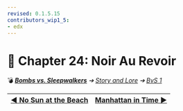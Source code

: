 ```yaml
---
revised: 0.1.5.15
contributors_wip1_5:
- edx
---
```


# 📄 Chapter 24: Noir Au Revoir

💣 ***[Bombs vs. Sleepwalkers][home]** ➔ [Story and Lore][story] ➔ [BvS 1][story_bvs1]*

| [◀️ No Sun at the Beach][prev] | [Manhattan in Time ▶️][next] |
| --: | :-- |

[home]: /README.md
[prev]: /story/bvs1/23_no_sun_at_the_beach.md
[next]: /story/bvs1/25_manhattan_in_time.md
[story]: /story/readme.md
[story_bvs1]: /story/bvs1/readme.md
